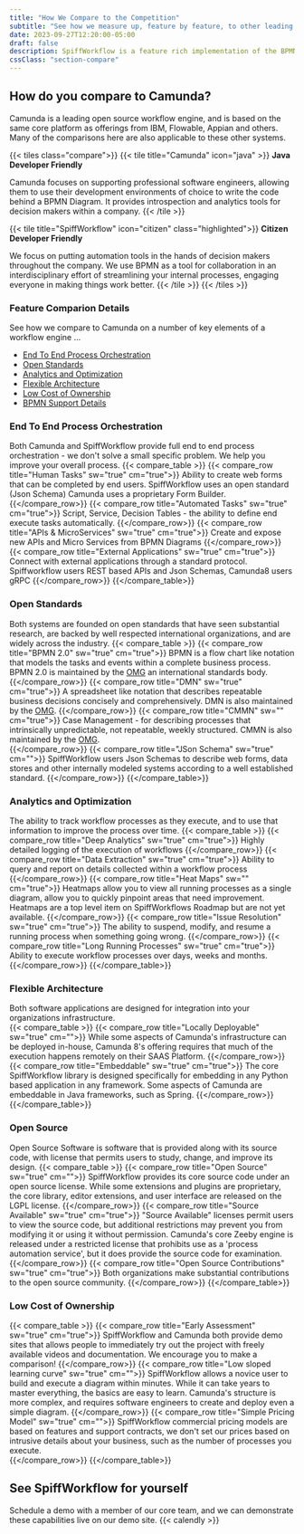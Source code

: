 ```yaml
---
title: "How We Compare to the Competition"
subtitle: "See how we measure up, feature by feature, to other leading business workflow engines."
date: 2023-09-27T12:20:00-05:00
draft: false
description: SpiffWorkflow is a feature rich implementation of the BPMN standard, with years of development and testing behind it.  See how we compare to other workflow engines.
cssClass: "section-compare"
---
```


## How do you compare to Camunda?
Camunda is a leading open source workflow engine, and is based on the same core platform as offerings from IBM, Flowable, Appian and others.  Many of the comparisons here are also applicable to these other systems.

{{< tiles class="compare">}}
{{< tile title="Camunda" icon="java" >}}
**Java Developer Friendly** 
<p>Camunda focuses on supporting professional software engineers, allowing them to use their development environments of choice to write the code behind a BPMN Diagram.  It provides introspection and analytics tools for decision makers within a company.
{{< /tile >}}

{{< tile title="SpiffWorkflow" icon="citizen" class="highlighted">}}
**Citizen Developer Friendly**
<p>We focus on putting automation tools in the hands of decision makers throughout the company.  We use BPMN as a tool for collaboration in an interdisciplinary effort of streamlining your internal processes, engaging everyone in making things work better.
{{< /tile >}}
{{< /tiles >}}

### Feature Comparion Details
See how we compare to Camunda on a number of key elements of a workflow engine ...
* [End To End Process Orchestration](#end-to-end-process-orchestration)
* [Open Standards](#open-standards)
* [Analytics and Optimization](#analytics-and-optimization)
* [Flexible Architecture](#flexible-architecture)
* [Low Cost of Ownership](#low-cost-of-ownership)
* [BPMN Support Details](#bpmn-support)


### End To End Process Orchestration
Both Camunda and SpiffWorkflow provide full end to end process orchestration - we don't solve a small specific problem.  We help you improve your overall process.
{{< compare_table >}}
{{< compare_row title="Human Tasks" sw="true" cm="true">}}
Ability to create web forms that can be completed by end users.  SpiffWorkflow uses an open standard (Json Schema) Camunda uses a proprietary Form Builder.
{{</compare_row>}}
{{< compare_row title="Automated Tasks" sw="true" cm="true">}}
Script, Service, Decision Tables - the ability to define end execute tasks automatically.
{{</compare_row>}}
{{< compare_row title="APIs & MicroServices" sw="true" cm="true">}}
Create and expose new APIs and Micro Services from BPMN Diagrams
{{</compare_row>}}
{{< compare_row title="External Applications" sw="true" cm="true">}}
Connect with external applications through a standard protocol. Spiffworkflow users REST based APIs and Json Schemas, Camunda8 users gRPC
{{</compare_row>}}
{{</compare_table>}}

### Open Standards
Both systems are founded on open standards that have seen substantial research, are backed by well respected international organizations, and are widely across the industry.
{{< compare_table >}}
{{< compare_row title="BPMN 2.0" sw="true" cm="true">}}
BPMN is a flow chart like notation that models the tasks and events within a complete business process.  BPMN 2.0 is maintained by the [OMG](https://www.omg.org/) an international standards body.
{{</compare_row>}}
{{< compare_row title="DMN" sw="true" cm="true">}}
A spreadsheet like notation that describes repeatable business decisions concisely and comprehensively.  DMN is also maintained by the [OMG](https://www.omg.org/).
{{</compare_row>}}
{{< compare_row title="CMMN" sw="" cm="true">}}
Case Management - for describing processes that intrinsically unpredictable, not repeatable, weekly structured.  CMMN is also maintained by the [OMG](https://www.omg.org/).  
{{</compare_row>}}
{{< compare_row title="JSon Schema" sw="true" cm="">}}
SpiffWorkflow users Json Schemas to describe web forms, data stores and other internally modeled systems according to a well established standard.
{{</compare_row>}}
{{</compare_table>}}

### Analytics and Optimization
The ability to track workflow processes as they execute, and to use that information to improve the process over time. 
{{< compare_table >}}
{{< compare_row title="Deep Analytics" sw="true" cm="true">}}
Highly detailed logging of the execution of workflows
{{</compare_row>}}
{{< compare_row title="Data Extraction" sw="true" cm="true">}}
Ability to query and report on details collected within a workflow process
{{</compare_row>}}
{{< compare_row title="Heat Maps" sw="" cm="true">}}
Heatmaps allow you to view all running processes as a single diagram, allow you to quickly pinpoint areas that need improvement.  Heatmaps are a top level item on SpiffWorkflows Roadmap but are not yet available.
{{</compare_row>}}
{{< compare_row title="Issue Resolution" sw="true" cm="true">}}
The ability to suspend, modify, and resume a running process when something going wrong. 
{{</compare_row>}}
{{< compare_row title="Long Running Processes" sw="true" cm="true">}}
Ability to execute workflow processes over days, weeks and months.
{{</compare_row>}}
{{</compare_table>}}

### Flexible Architecture
Both software applications are designed for integration into your organizations infrastructure.  
{{< compare_table >}}
{{< compare_row title="Locally Deployable" sw="true" cm="">}}
While some aspects of Camunda's infrastructure can be deployed in-house, Camunda 8's offering requires that much of the execution happens remotely on their SAAS Platform.
{{</compare_row>}}
{{< compare_row title="Embeddable" sw="true" cm="true">}}
The core SpiffWorkflow library is designed specifically for embedding in any Python based application in any framework.  Some aspects of Camunda are embeddable in Java frameworks, such as Spring.
{{</compare_row>}}
{{</compare_table>}}

### Open Source
Open Source Software is software that is provided along with its source code, with license that permits users to study, change, and improve its design. 
{{< compare_table >}}
{{< compare_row title="Open Source" sw="true" cm="">}}
SpiffWorkflow provides its core source code under an open source license.  While some extensions and plugins are proprietary, the core library, editor extensions, and user interface are released on the LGPL license.
{{</compare_row>}}
{{< compare_row title="Source Available" sw="true" cm="true">}}
"Source Available" licenses permit users to view the source code, but additional restrictions may prevent you from modifying it or using it without permission.  Camunda's core Zeeby engine is released under a restricted license that prohibits use as a 'process automation service', but it does provide the source code for examination.
{{</compare_row>}}
{{< compare_row title="Open Source Contributions" sw="true" cm="true">}}
Both organizations make substantial contributions to the open source community.
{{</compare_row>}}
{{</compare_table>}}

### Low Cost of Ownership
{{< compare_table >}}
{{< compare_row title="Early Assessment" sw="true" cm="true">}}
SpiffWorkflow and Camunda both provide demo sites that allows people to immediately try out the project with freely available videos and documentation.   We encourage you to make a comparison! 
{{</compare_row>}}
{{< compare_row title="Low sloped learning curve" sw="true" cm="">}}
SpiffWorkflow allows a novice user to build and execute a diagram within minutes.  While it can take years to master everything, the basics are easy to learn.  Camunda's structure is more complex, and requires software engineers to create and deploy even a simple diagram.
{{</compare_row>}}
{{< compare_row title="Simple Pricing Model" sw="true" cm="">}}
SpiffWorkflow commercial pricing models are based on features and support contracts, we don't set our prices based on intrusive details about your business, such as the number of processes you execute.   
{{</compare_row>}}
{{</compare_table>}}


## See SpiffWorkflow for yourself 
Schedule a demo with a member of our core team, and we can demonstrate these capabilities live on our demo site.
{{< calendly >}}